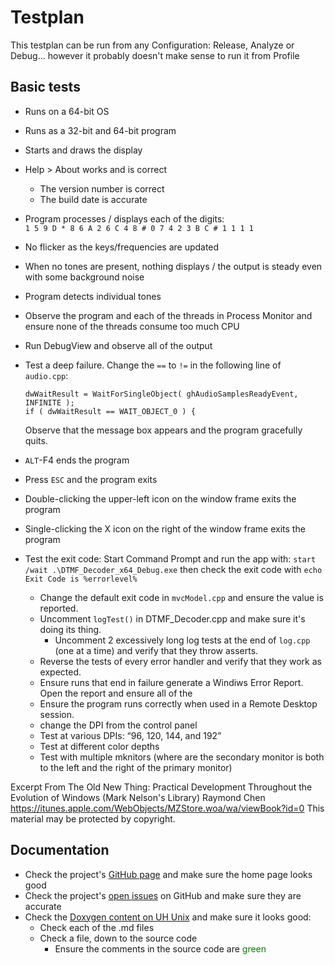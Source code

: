 Testplan
========

This testplan can be run from any Configuration:  Release, Analyze or Debug... 
however it probably doesn't make sense to run it from Profile

## Basic tests
- Runs on a 64-bit OS
- Runs as a 32-bit and 64-bit program
- Starts and draws the display
- Help > About works and is correct
  - The version number is correct
  - The build date is accurate
- Program processes / displays each of the digits:  
  `1 5 9 D * 8 6 A 2 6 C 4 8 # 0 7 4 2 3 B C # 1 1 1 1`
- No flicker as the keys/frequencies are updated
- When no tones are present, nothing displays / the output is steady even with
  some background noise
- Program detects individual tones
- Observe the program and each of the threads in Process Monitor and ensure none
  of the threads consume too much CPU
- Run DebugView and observe all of the output
- Test a deep failure.  Change the `==` to `!=` in the following line 
  of `audio.cpp`:

      dwWaitResult = WaitForSingleObject( ghAudioSamplesReadyEvent, INFINITE );
      if ( dwWaitResult == WAIT_OBJECT_0 ) {

  Observe that the message box appears and the program gracefully quits.
- `ALT`-F4 ends the program
- Press `ESC` and the program exits
- Double-clicking the upper-left icon on the window frame exits the program
- Single-clicking the X icon on the right of the window frame exits the program
- Test the exit code:  Start Command Prompt and run the app with:  `start /wait .\DTMF_Decoder_x64_Debug.exe`
    then check the exit code with `echo Exit Code is %errorlevel%`
  - Change the default exit code in `mvcModel.cpp` and ensure the value is reported.
  - Uncomment `logTest()` in DTMF_Decoder.cpp and make sure it's doing its thing.
    - Uncomment 2 excessively long log tests at the end of `log.cpp` (one at a time)
      and verify that they throw asserts.
  - Reverse the tests of every error handler and verify that they work as expected.
  - Ensure runs that end in failure generate a Windiws Error Report.  Open the report and ensure all of the 
  - Ensure the program runs correctly when used in a Remote Desktop session. 
  - change the DPI from the control panel
  - Test at various DPIs:  “96, 120, 144, and 192”
  - Test at different color depths 
  - Test with multiple mknitors (where are the secondary monitor is both to the left and the right of the primary monitor)


Excerpt From
The Old New Thing: Practical Development Throughout the Evolution of Windows (Mark Nelson's Library)
Raymond Chen
https://itunes.apple.com/WebObjects/MZStore.woa/wa/viewBook?id=0
This material may be protected by copyright.

## Documentation
- Check the project's [GitHub page](https://github.com/marknelsonengineer/DTMF_Decoder) and make sure the home page looks good
- Check the project's [open issues](https://github.com/marknelsonengineer/DTMF_Decoder/issues) on GitHub and make sure they are accurate
- Check the [Doxygen content on UH Unix](https://www2.hawaii.edu/~marknels/DTMF_Decoder/) and make sure it looks good:
  - Check each of the .md files
  - Check a file, down to the source code
    - Ensure the comments in the source code are <span style="color:green">green</span>
    